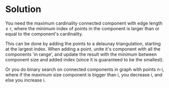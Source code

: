 # Solution

You need the maximum cardinality connected component with edge length $\leq r$, where the minimum index of points in the component is larger than or equal to the component's cardinality. 

This can be done by adding the points to a delaunay triangulation, starting at the largest index. When adding a point, unite it's component with all the components 'in range', and update the result with the minimum between component size and added index (since it is guaranteed to be the smallest).

Or you do binary search on connected components in graph with points n-i, where if the maximum size component is bigger than i, you decrease i, and else you increase i.
